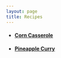 ```yaml
---
layout: page
title: Recipes
---
```


- #### [Corn Casserole](https://recipes.simas.io/CornCasserole)
- #### [Pineapple Curry](https://recipes.simas.io/PineappleCurry)